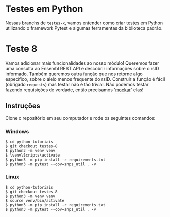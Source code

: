 # Testes em Python
Nessas branchs de `testes-x`, vamos entender como criar testes em Python utilizando o framework Pytest e algumas ferramentas da biblioteca padrão. 

# Teste 8
Vamos adicionar mais funcionalidades ao nosso módulo! Queremos fazer uma consulta ao Ensembl REST API e descobrir informações sobre o rsID informado. Também queremos outra função que nos retorne algo específico, sobre o alelo menos frequente do rsID. Construir a função é fácil (obrigado `requests`) mas testar não é tão trivial. Não podemos testar fazendo requisições de verdade, então precisamos '[mockar](https://pt.wikipedia.org/wiki/Objeto_mock)' elas!


## Instruções
Clone o repositório em seu computador e rode os seguintes comandos:

### Windows
```shell
$ cd python-tutoriais
$ git checkout testes-8
$ python3 -m venv venv
$ \venv\Scripts\activate
$ python3 -m pip install -r requirements.txt
$ python3 -m pytest --cov=snps_util . -v
```

### Linux
```shell
$ cd python-tutoriais
$ git checkout testes-8
$ python3 -m venv venv
$ source venv/bin/activate
$ python3 -m pip install -r requirements.txt
$ python3 -m pytest --cov=snps_util . -v
```